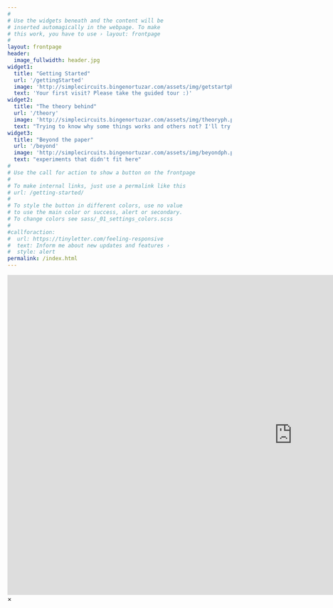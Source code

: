 ```yaml
---
#
# Use the widgets beneath and the content will be
# inserted automagically in the webpage. To make
# this work, you have to use › layout: frontpage
#
layout: frontpage
header:
  image_fullwidth: header.jpg
widget1:
  title: "Getting Started"
  url: '/gettingStarted'
  image: 'http://simplecircuits.bingenortuzar.com/assets/img/getstartph.png'
  text: 'Your first visit? Please take the guided tour :)'
widget2:
  title: "The theory behind"
  url: '/theory'
  image: 'http://simplecircuits.bingenortuzar.com/assets/img/theoryph.png'
  text: "Trying to know why some things works and others not? I'll try to explain, but don't take me too seriously"
widget3:
  title: "Beyond the paper"
  url: '/beyond'
  image: 'http://simplecircuits.bingenortuzar.com/assets/img/beyondph.png'
  text: "experiments that didn't fit here"
#
# Use the call for action to show a button on the frontpage
#
# To make internal links, just use a permalink like this
# url: /getting-started/
#
# To style the button in different colors, use no value
# to use the main color or success, alert or secondary.
# To change colors see sass/_01_settings_colors.scss
#
#callforaction:
#  url: https://tinyletter.com/feeling-responsive
#  text: Inform me about new updates and features ›
#  style: alert
permalink: /index.html
---
```

<div id="videoModal" class="reveal-modal large" data-reveal="">
  <div class="flex-video widescreen vimeo" style="display: block;">
    <iframe width="1280" height="720" src="https://www.youtube.com/embed/3b5zCFSmVvU" frameborder="0" allowfullscreen></iframe>
  </div>
  <a class="close-reveal-modal">&#215;</a>
</div>
